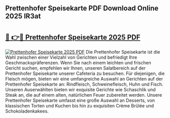 ## Prettenhofer Speisekarte PDF Download Online 2025 lR3at

# <h2><a href="http://gc7xtz.nevu.top/?p=Prettenhofer+Speisekarte">🔗 👉🔴 Prettenhofer Speisekarte 2025 PDF</a></h2>

[![Prettenhofer Speisekarte 2025 PDF](https://i.imgur.com/dBaPXMq.png)](http://gc7xtz.nevu.top/?p=Prettenhofer+Speisekarte)
Die Prettenhofer Speisekarte ist die Wahl zwischen einer Vielzahl von Gerichten und befriedigt Ihre Geschmackspräferenzen. Wenn Sie nach einem leichten und frischen Gericht suchen, empfehlen wir Ihnen, unseren Salatbereich auf der Prettenhofer Speisekarte unserer Cafeteria zu besuchen. Für diejenigen, die Fleisch mögen, bieten wir eine umfangreiche Auswahl an Gerichten auf der Prettenhofer Speisekarte an: Rindfleisch, Schweinefleisch, Huhn und Fisch. Unseren Auserwählten bieten wir exquisite Gerichte wie Schaschlik und Steak an, die auf einem alten, natürlichen Feuer zubereitet werden. Unsere Prettenhofer Speisekarte umfasst eine große Auswahl an Desserts, von klassischen Torten und Kuchen bis hin zu exquisiten Crème Brûlée und Schokoladenkakees.
